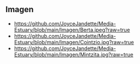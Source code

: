 ## Imagen

+ https://github.com/JoyceJandette/Media-Estuary/blob/main/Imagen/Berta.jpeg?raw=true
+ https://github.com/JoyceJandette/Media-Estuary/blob/main/Imagen/Cointzio.jpg?raw=true
+ https://github.com/JoyceJandette/Media-Estuary/blob/main/Imagen/Mintzita.jpg?raw=true
